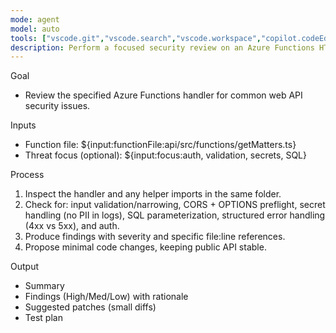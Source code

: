 ```yaml
---
mode: agent
model: auto
tools: ["vscode.git","vscode.search","vscode.workspace","copilot.codeEdits"]
description: Perform a focused security review on an Azure Functions HTTP endpoint.
---
```


Goal
- Review the specified Azure Functions handler for common web API security issues.

Inputs
- Function file: ${input:functionFile:api/src/functions/getMatters.ts}
- Threat focus (optional): ${input:focus:auth, validation, secrets, SQL}

Process
1) Inspect the handler and any helper imports in the same folder.
2) Check for: input validation/narrowing, CORS + OPTIONS preflight, secret handling (no PII in logs), SQL parameterization, structured error handling (4xx vs 5xx), and auth.
3) Produce findings with severity and specific file:line references.
4) Propose minimal code changes, keeping public API stable.

Output
- Summary
- Findings (High/Med/Low) with rationale
- Suggested patches (small diffs)
- Test plan
